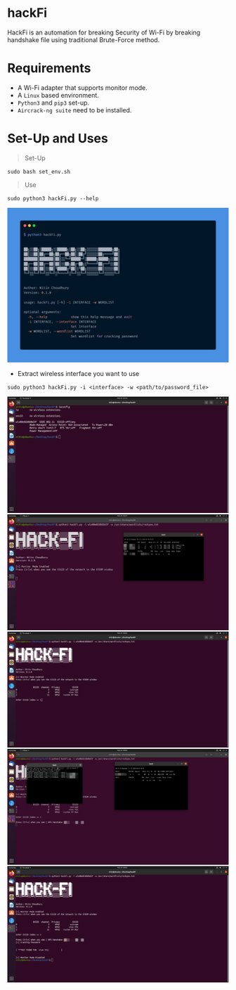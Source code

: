 # hackFi
HackFi is an automation for breaking Security of Wi-Fi by breaking handshake file using traditional Brute-Force method.

# Requirements

* A Wi-Fi adapter that supports monitor mode.
* A `Linux` based environment.
* `Python3` and `pip3` set-up.
* `Aircrack-ng suite` need to be installed.

# Set-Up and Uses

> Set-Up
```
sudo bash set_env.sh
```
> Use
```
sudo python3 hackFi.py --help
```
![img](assets/0.png)
* Extract wireless interface you want to use
```
sudo python3 hackFi.py -i <interface> -w <path/to/password_file>
```
![img](assets/1.png)
![img](assets/2.png)
![img](assets/3.png)
![img](assets/4.png)
![img](assets/5.png)
